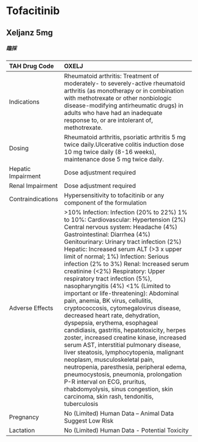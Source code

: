 # Tofacitinib

## Xeljanz 5mg

##### 臨採

| TAH Drug Code      | OXELJ                                                                                                                                                                                                                                                                                                                                                                                                                                                                                                                                                                                                                                                                                                                                                                                                                                                                                                                                                                                                                                                               |
|:-------------------|:--------------------------------------------------------------------------------------------------------------------------------------------------------------------------------------------------------------------------------------------------------------------------------------------------------------------------------------------------------------------------------------------------------------------------------------------------------------------------------------------------------------------------------------------------------------------------------------------------------------------------------------------------------------------------------------------------------------------------------------------------------------------------------------------------------------------------------------------------------------------------------------------------------------------------------------------------------------------------------------------------------------------------------------------------------------------|
| Indications        | Rheumatoid arthritis: Treatment of moderately- to severely-active rheumatoid arthritis (as monotherapy or in combination with methotrexate or other nonbiologic disease-modifying antirheumatic drugs) in adults who have had an inadequate response to, or are intolerant of, methotrexate.                                                                                                                                                                                                                                                                                                                                                                                                                                                                                                                                                                                                                                                                                                                                                                        |
| Dosing             | Rheumatoid arthritis, psoriatic arthritis 5 mg twice daily.Ulcerative colitis induction dose 10 mg twice daily (8-16 weeks), maintenance dose 5 mg twice daily.                                                                                                                                                                                                                                                                                                                                                                                                                                                                                                                                                                                                                                                                                                                                                                                                                                                                                                     |
| Hepatic Impairment | Dose adjustment required                                                                                                                                                                                                                                                                                                                                                                                                                                                                                                                                                                                                                                                                                                                                                                                                                                                                                                                                                                                                                                            |
| Renal Impairment   | Dose adjustment required                                                                                                                                                                                                                                                                                                                                                                                                                                                                                                                                                                                                                                                                                                                                                                                                                                                                                                                                                                                                                                            |
| Contraindications  | Hypersensitivity to tofacitinib or any component of the formulation                                                                                                                                                                                                                                                                                                                                                                                                                                                                                                                                                                                                                                                                                                                                                                                                                                                                                                                                                                                                 |
| Adverse Effects    | >10% Infection: Infection (20% to 22%) 1% to 10%: Cardiovascular: Hypertension (2%) Central nervous system: Headache (4%) Gastrointestinal: Diarrhea (4%) Genitourinary: Urinary tract infection (2%) Hepatic: Increased serum ALT (>3 x upper limit of normal; 1%) Infection: Serious infection (2% to 3%) Renal: Increased serum creatinine (<2%) Respiratory: Upper respiratory tract infection (5%), nasopharyngitis (4%) <1% (Limited to important or life-threatening): Abdominal pain, anemia, BK virus, cellulitis, cryptococcosis, cytomegalovirus disease, decreased heart rate, dehydration, dyspepsia, erythema, esophageal candidiasis, gastritis, hepatotoxicity, herpes zoster, increased creatine kinase, increased serum AST, interstitial pulmonary disease, liver steatosis, lymphocytopenia, malignant neoplasm, musculoskeletal pain, neutropenia, paresthesia, peripheral edema, pneumocystosis, pneumonia, prolongation P-R interval on ECG, pruritus, rhabdomyolysis, sinus congestion, skin carcinoma, skin rash, tendonitis, tuberculosis |
| Pregnancy          | No (Limited) Human Data – Animal Data Suggest Low Risk                                                                                                                                                                                                                                                                                                                                                                                                                                                                                                                                                                                                                                                                                                                                                                                                                                                                                                                                                                                                              |
| Lactation          | No (Limited) Human Data - Potential Toxicity                                                                                                                                                                                                                                                                                                                                                                                                                                                                                                                                                                                                                                                                                                                                                                                                                                                                                                                                                                                                                        |

